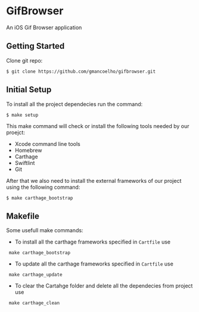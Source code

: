 # GifBrowser
An iOS Gif Browser application

## Getting Started 

Clone git repo:

```
$ git clone https://github.com/gmancoelho/gifbrowser.git
```

## Initial Setup

To install all the project dependecies run the command:

``` 
$ make setup
``` 

This make command will check or install the following tools needed by our proejct:
 - Xcode command line tools
 - Homebrew
 - Carthage
 - Swiftlint
 - Git

After that we also need to install the external frameworks of our project using the following command:

```
$ make carthage_bootstrap
```

## Makefile

Some usefull make commands:

- To install all the carthage frameworks specified in `Cartfile` use

```
 make carthage_bootstrap
```

- To update all the carthage frameworks specified in `Cartfile` use

```
 make carthage_update
```

- To clear the Cartahge folder and delete all the dependecies from project use

```
 make carthage_clean
```